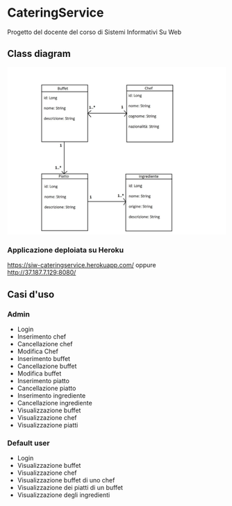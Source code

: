 # CateringService
Progetto del docente del corso di Sistemi Informativi Su Web

## Class diagram

![alt text](https://github.com/Nixsr/CateringService/blob/master/SIWClassDiagram.jpg?raw=true)

### Applicazione deploiata su Heroku

https://siw-cateringservice.herokuapp.com/
oppure
http://37.187.7.129:8080/

## Casi d'uso

### Admin

- Login
- Inserimento chef
- Cancellazione chef
- Modifica Chef
- Inserimento buffet
- Cancellazione buffet
- Modifica buffet
- Inserimento piatto
- Cancellazione piatto
- Inserimento ingrediente
- Cancellazione ingrediente
- Visualizzazione buffet
- Visualizzazione chef
- Visualizzazione piatti

### Default user

- Login
- Visualizzazione buffet
- Visualizzazione chef
- Visualizzazione buffet di uno chef
- Visualizzazione dei piatti di un buffet
- Visualizzazione degli ingredienti

